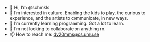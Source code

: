 - 👋 Hi, I’m @schmkls
- 👀 I’m interested in culture. Enabling the kids to play, the curious to experience, and the artists to communicate, in new ways. 
- 🌱 I’m currently learning programming. Got a lot to learn. 
- 💞️ I’m not looking to collaborate on anything rn. 
- 📫 How to reach me: dv20mms@cs.umu.se

<!---
schmickelsski/schmickelsski is a ✨ special ✨ repository because its `README.md` (this file) appears on your GitHub profile.
You can click the Preview link to take a look at your changes.
--->
